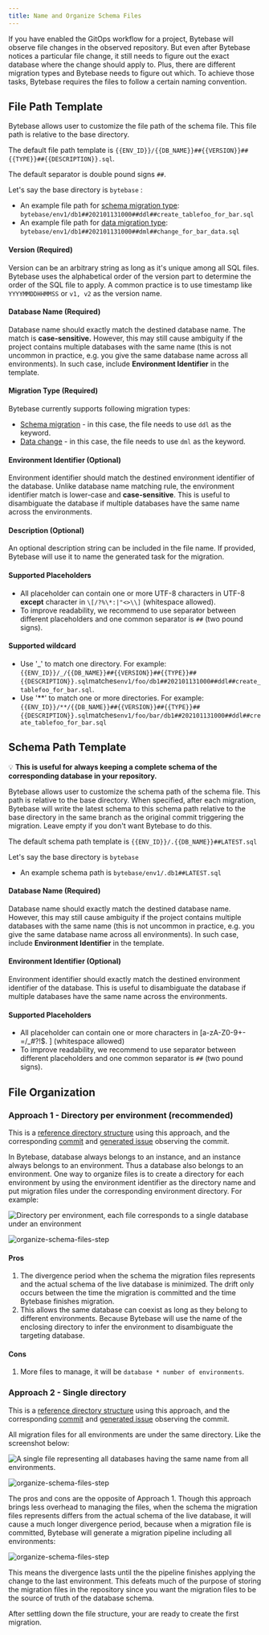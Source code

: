 ```yaml
---
title: Name and Organize Schema Files
---
```


If you have enabled the GitOps workflow for a project, Bytebase will observe file changes in the observed repository. But even after Bytebase notices a particular file change, it still needs to figure out the exact database where the change should apply to. Plus, there are different migration types and Bytebase needs to figure out which. To achieve those tasks, Bytebase requires the files to follow a certain naming convention.

## File Path Template

Bytebase allows user to customize the file path of the schema file. This file path is relative to the base directory.

The default file path template is `{{ENV_ID}}/{{DB_NAME}}##{{VERSION}}##{{TYPE}}##{{DESCRIPTION}}.sql`.

<HintBlock type="info">

The default separator is double pound signs `##`.

</HintBlock>

Let's say the base directory is `bytebase` :

- An example file path for [schema migration type](/docs/concepts/database-change-workflow/#schema-migration): `bytebase/env1/db1##202101131000##ddl##create_tablefoo_for_bar.sql`
- An example file path for [data migration type](/docs/concepts/database-change-workflow/#data-migration): `bytebase/env1/db1##202101131000##dml##change_for_bar_data.sql`

#### Version (Required)

Version can be an arbitrary string as long as it's unique among all SQL files. Bytebase uses the alphabetical order of the version part to determine the order of the SQL file to apply. A common practice is to use timestamp like `YYYYMMDDHHMMSS` or `v1, v2` as the version name.

#### Database Name (Required)

Database name should exactly match the destined database name. The match is **case-sensitive.** However, this may still cause ambiguity if the project contains multiple databases with the same name (this is not uncommon in practice, e.g. you give the same database name across all environments). In such case, include **Environment Identifier** in the template.

#### Migration Type (Required)

Bytebase currently supports following migration types:

- [Schema migration](/docs/concepts/database-change-workflow/#schema-migration) - in this case, the file needs to use `ddl` as the keyword.
- [Data change](/docs/concepts/database-change-workflow/#data-migration) - in this case, the file needs to use `dml` as the keyword.

#### Environment Identifier (Optional)

Environment identifier should match the destined environment identifier of the database. Unlike database name matching rule, the environment identifier match is lower-case and **case-sensitive**. This is useful to disambiguate the database if multiple databases have the same name across the environments.

#### Description (Optional)

An optional description string can be included in the file name. If provided, Bytebase will use it to name the generated task for the migration.

#### Supported Placeholders

- All placeholder can contain one or more UTF-8 characters in UTF-8 **except** character in `\[/?%\*:|"<>\\]` (whitespace allowed).
- To improve readability, we recommend to use separator between different placeholders and one common separator is `##` (two pound signs).

#### Supported wildcard

- Use '_' to match one directory. For example:
  `{{ENV_ID}}/_/{{DB_NAME}}##{{VERSION}}##{{TYPE}}##{{DESCRIPTION}}.sql`matches`env1/foo/db1##202101131000##ddl##create_tablefoo_for_bar.sql`.
- Use '**' to match one or more directories. For example:
  `{{ENV_ID}}/**/{{DB_NAME}}##{{VERSION}}##{{TYPE}}##{{DESCRIPTION}}.sql`matches`env1/foo/bar/db1##202101131000##ddl##create_tablefoo_for_bar.sql`

## Schema Path Template

💡 **This is useful for always keeping a complete schema of the corresponding database in your repository.**

Bytebase allows user to customize the schema path of the schema file. This path is relative to the base directory. When specified, after each migration, Bytebase will write the latest schema to this schema path relative to the base directory in the same branch as the original commit triggering the migration. Leave empty if you don't want Bytebase to do this.

The default schema path template is `{{ENV_ID}}/.{{DB_NAME}}##LATEST.sql`

Let's say the base directory is `bytebase`

- An example schema path is `bytebase/env1/.db1##LATEST.sql`

#### Database Name (Required)

Database name should exactly match the destined database name. However, this may still cause ambiguity if the project contains multiple databases with the same name (this is not uncommon in practice, e.g. you give the same database name across all environments). In such case, include **Environment Identifier** in the template.

#### Environment Identifier (Optional)

Environment identifier should exactly match the destined environment identifier of the database. This is useful to disambiguate the database if multiple databases have the same name across the environments.

#### Supported Placeholders

- All placeholder can contain one or more characters in \[a-zA-Z0-9+-=/\_#?!\$. ] (whitespace allowed)
- To improve readability, we recommend to use separator between different placeholders and one common separator is `##` (two pound signs).

## File Organization

### Approach 1 - Directory per environment (recommended)

This is a [reference directory structure](https://gitlab.bytebase.com/bytebase-demo/blog/-/tree/master/bytebase) using this approach, and the corresponding [commit](https://gitlab.bytebase.com/bytebase-demo/blog/-/commit/d7f3b88b93c4d7f57b710980cdf92f72dcc4cd1e) and [generated issue](https://demo.bytebase.com/issue/create-user-post-comment-table-for-dev-environment-13004) observing the commit.

In Bytebase, database always belongs to an instance, and an instance always belongs to an environment. Thus a database also belongs to an environment. One way to organize files is to create a directory for each environment by using the environment identifier as the directory name and put migration files under the corresponding environment directory. For example:

![Directory per environment, each file corresponds to a single database under an environment](/content/docs/vcs-integration/name-and-organize-schema-files/organize-schema-files-step1.webp)

![organize-schema-files-step](/content/docs/vcs-integration/name-and-organize-schema-files/organize-schema-files-step2.webp)

#### Pros

1. The divergence period when the schema the migration files represents and the actual schema of the live database is minimized. The drift only occurs between the time the migration is committed and the time Bytebase finishes migration.
2. This allows the same database can coexist as long as they belong to different environments. Because Bytebase will use the name of the enclosing directory to infer the environment to disambiguate the targeting database.

#### Cons

1. More files to manage, it will be `database * number of environments`.

### Approach 2 - Single directory

This is a [reference directory structure](https://gitlab.bytebase.com/bytebase-demo/shop/-/tree/master/bytebase) using this approach, and the corresponding [commit](https://gitlab.bytebase.com/bytebase-demo/shop/-/commit/da90a2510eccd051ad14e4b89ca904d733169a39#e72b3cb4f305192575394fd19d2e52e9378cb9ea) and [generated issue](https://demo.bytebase.com/issue/create-user-post-comment-table-for-dev-environment-13004) observing the commit.

All migration files for all environments are under the same directory. Like the screenshot below:

![A single file representing all databases having the same name from all environments.](/content/docs/vcs-integration/name-and-organize-schema-files/organize-schema-files-step3.webp)

![organize-schema-files-step](/content/docs/vcs-integration/name-and-organize-schema-files/organize-schema-files-step4.webp)

The pros and cons are the opposite of Approach 1. Though this approach brings less overhead to managing the files, when the schema the migration files represents differs from the actual schema of the live database, it will cause a much longer divergence period, because when a migration file is committed, Bytebase will generate a migration pipeline including all environments:

![organize-schema-files-step](/content/docs/vcs-integration/name-and-organize-schema-files/organize-schema-files-step5.webp)

This means the divergence lasts until the the pipeline finishes applying the change to the last environment. This defeats much of the purpose of storing the migration files in the repository since you want the migration files to be the source of truth of the database schema.

After settling down the file structure, your are ready to create the first migration.
